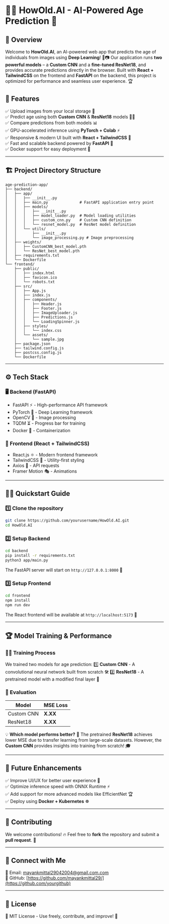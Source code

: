 # 🧑‍💻 HowOld.AI - AI-Powered Age Prediction 🚀

## 📌 Overview
Welcome to **HowOld.AI**, an AI-powered web app that predicts the age of individuals from images using **Deep Learning**! 🧠📷 
Our application runs **two powerful models** – a **Custom CNN** and a **fine-tuned ResNet18**, and provides accurate predictions directly in the browser. Built with **React + TailwindCSS** on the frontend and **FastAPI** on the backend, this project is optimized for performance and seamless user experience. 🏆

## 🎯 Features
✅ Upload images from your local storage 📂<br>
✅ Predict age using both **Custom CNN** & **ResNet18** models 🧑‍🏫<br>
✅ Compare predictions from both models 📊<br>
✅ GPU-accelerated inference using **PyTorch + Colab** ⚡<br>
✅ Responsive & modern UI built with **React + TailwindCSS** 🎨<br>
✅ Fast and scalable backend powered by **FastAPI** 🚀<br>
✅ Docker support for easy deployment 🐳<br>

---

## 🏗️ Project Directory Structure

```
age-prediction-app/
├── backend/
│   ├── app/
│   │   ├── __init__.py
│   │   ├── main.py              # FastAPI application entry point
│   │   ├── models/
│   │   │   ├── __init__.py
│   │   │   ├── model_loader.py  # Model loading utilities
│   │   │   ├── custom_cnn.py    # Custom CNN definition
│   │   │   └── resnet_model.py  # ResNet model definition
│   │   └── utils/
│   │       ├── __init__.py
│   │       └── image_processing.py # Image preprocessing
│   ├── weights/
│   │   ├── CustomCNN_best_model.pth
│   │   └── ResNet_best_model.pth
│   ├── requirements.txt
│   └── Dockerfile
└── frontend/
    ├── public/
    │   ├── index.html
    │   ├── favicon.ico
    │   └── robots.txt
    ├── src/
    │   ├── App.js
    │   ├── index.js
    │   ├── components/
    │   │   ├── Header.js
    │   │   ├── Footer.js
    │   │   ├── ImageUploader.js
    │   │   ├── Predictions.js
    │   │   └── LoadingSpinner.js
    │   ├── styles/
    │   │   └── index.css
    │   └── assets/
    │       └── sample.jpg
    ├── package.json
    ├── tailwind.config.js
    ├── postcss.config.js
    └── Dockerfile
```

---

## ⚙️ Tech Stack
### 🖥️ Backend (FastAPI)
- FastAPI ⚡ - High-performance API framework
- PyTorch 🧠 - Deep Learning framework
- OpenCV 🎥 - Image processing
- TQDM ⏳ - Progress bar for training
- Docker 🐳 - Containerization

### 🎨 Frontend (React + TailwindCSS)
- React.js ⚛️ - Modern frontend framework
- TailwindCSS 🎨 - Utility-first styling
- Axios 🔄 - API requests
- Framer Motion 🎭 - Animations

---

## 🏃‍♂️ Quickstart Guide

### 1️⃣ Clone the repository
```sh
git clone https://github.com/yourusername/HowOld.AI.git
cd HowOld.AI
```

### 2️⃣ Setup Backend
```sh
cd backend
pip install -r requirements.txt
python3 app/main.py
```
The FastAPI server will start on `http://127.0.0.1:8000` 🚀

### 3️⃣ Setup Frontend
```sh
cd frontend
npm install
npm run dev
```
The React frontend will be available at `http://localhost:5173` 🎨

---

## 🏆 Model Training & Performance
### 🏋️‍♂️ Training Process
We trained two models for age prediction:
1️⃣ **Custom CNN** - A convolutional neural network built from scratch 🛠️
2️⃣ **ResNet18** - A pretrained model with a modified final layer 🎯

### 🔬 Evaluation
| Model         | MSE Loss |
|--------------|----------|
| Custom CNN  |  **X.XX** |
| ResNet18    |  **X.XX** |

💡 **Which model performs better?** 🧐 The pretrained **ResNet18** achieves lower MSE due to transfer learning from large-scale datasets. However, the **Custom CNN** provides insights into training from scratch! 🎓

---

## 🚀 Future Enhancements
✅ Improve UI/UX for better user experience 🎨<br>
✅ Optimize inference speed with ONNX Runtime ⚡<br>
✅ Add support for more advanced models like EfficientNet 🏆<br>
✅ Deploy using **Docker + Kubernetes** ☸️<br>

---

## 🤝 Contributing
We welcome contributions! 🔥 Feel free to **fork** the repository and submit a **pull request**. 🚀

---

## 💌 Connect with Me
📧 Email: mayankmittal29042004@gmail.com.com  
🐙 GitHub: [https://github.com/mayankmittal29/](https://github.com/yourgithub)  

---

## 📜 License
📝 MIT License - Use freely, contribute, and improve! 🎉

